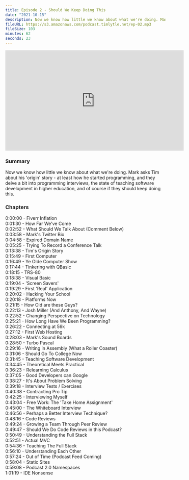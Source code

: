 ```yaml
---
title: Episode 2 - Should We Keep Doing This
date: "2021-10-15"
description: Now we know how little we know about what we're doing. Mark asks Tim about his 'origin' story - at least how he started programming, and they delve a bit into programming interviews, the state of teaching software development in higher education, and of course if they should keep doing this.
fileURL: https://s3.amazonaws.com/podcast.timlytle.net/ep-02.mp3
fileSize: 103
minutes: 62
seconds: 23
---
```


<iframe width="560" height="315" src="https://www.youtube.com/embed/zqo-pNdTYSY" title="YouTube video player" frameborder="0" allow="accelerometer; autoplay; clipboard-write; encrypted-media; gyroscope; picture-in-picture" allowfullscreen></iframe>

### Summary
Now we know how little we know about what we're doing. Mark asks Tim about his 'origin' story - at least how he started programming, and they delve a bit into programming interviews, the state of teaching software development in higher education, and of course if they should keep doing this.

### Chapters

0:00:00 - Fiverr Inflation  
0:01:30 - How Far We've Come  
0:02:52 - What Should We Talk About (Comment Below)  
0:03:58 - Mark's Twitter Bio  
0:04:58 - Expired Domain Name  
0:05:25 - Trying To Record a Conference Talk  
0:13:38 - Tim's Origin Story  
0:15:49 - First Computer  
0:16:49 - Ye Olde Computer Show  
0:17:44 - Tinkering with QBasic  
0:18:15 - TRS-80  
0:18:38 - Visual Basic  
0:19:04 - 'Screen Savers'  
0:19:29 - First 'Real' Application  
0:20:02 - Hacking Your School  
0:20:18 - Platforms Now  
0:21:15 - How Old are these Guys?  
0:22:13 - Josh Miller (And Anthony, And Wayne)  
0:22:52 - Changing Perspective on Technology  
0:25:21 - How Long Have We Been Programming?  
0:26:22 - Connecting at 56k  
0:27:12 - First Web Hosting  
0:28:03 - Mark's Sound Boards  
0:28:50 - Turbo Pascal  
0:29:16 - Writing in Assembly (What a Roller Coaster)  
0:31:06 - Should Go To College Now  
0:31:45 - Teaching Software Development  
0:34:45 - Theoretical Meets Practical  
0:36:23 - Relearning Calculus  
0:37:05 - Good Developers can Google  
0:38:27 - It's About Problem Solving  
0:39:18 - Interview Tests / Exercises  
0:40:38 - Contracting Pro Tip  
0:42:25 - Interviewing Myself  
0:43:04 - Free Work: The 'Take Home Assignment'  
0:45:00 - The Whiteboard Interview  
0:46:56 - Perhaps a Better Interview Technique?  
0:48:16 - Code Reviews  
0:49:24 - Growing a Team Through Peer Review  
0:49:47 - Should We Do Code Reviews in this Podcast?  
0:50:49 - Understanding the Full Stack  
0:52:51 - Actual MVC  
0:54:36 - Teaching The Full Stack  
0:56:10 - Understanding Each Other  
0:57:24 - Out of Time (Podcast Feed Coming)  
0:58:04 - Static Sites  
0:59:08 - Podcast 2.0 Namespaces  
1:01:19 - IDE Nonsense  
